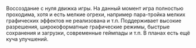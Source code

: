 Воссоздание с нуля движка игры. На данный момент игра полностью проходима, хотя и есть мелкие огрехи, например пара-тройка мелких графических эффектов не реализована и т.п. Поддерживает высокие разрешения, широкоформатные графические режимы, быстрые сохранения и загрузки, современные геймпады и т.п. В планах есть ещё куча улучшений.
